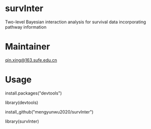 # survInter
Two-level Bayesian interaction analysis for survival data incorporating pathway information

# Maintainer
qin.xing@163.sufe.edu.cn
 
# Usage

install.packages("devtools")

library(devtools)

install_github("mengyunwu2020/survInter")

library(survInter)
